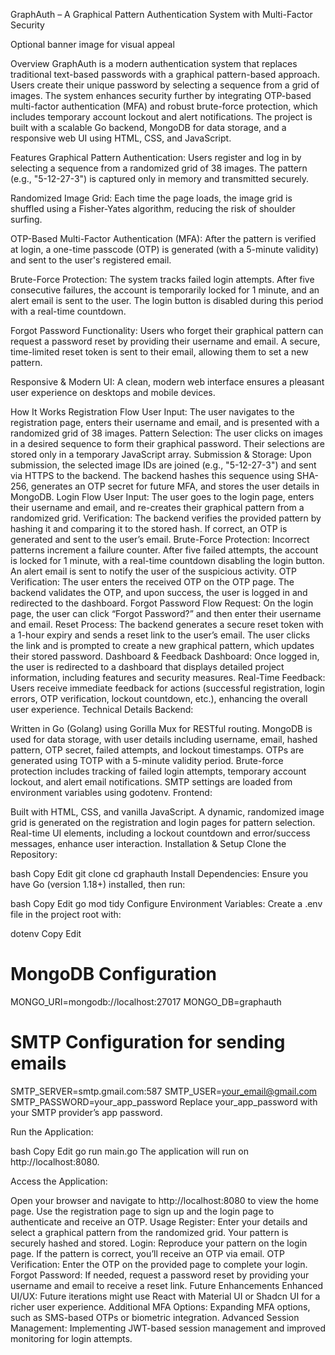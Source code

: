 GraphAuth – A Graphical Pattern Authentication System with Multi-Factor Security

Optional banner image for visual appeal

Overview
GraphAuth is a modern authentication system that replaces traditional text-based passwords with a graphical pattern-based approach. Users create their unique password by selecting a sequence from a grid of images. The system enhances security further by integrating OTP-based multi-factor authentication (MFA) and robust brute-force protection, which includes temporary account lockout and alert notifications. The project is built with a scalable Go backend, MongoDB for data storage, and a responsive web UI using HTML, CSS, and JavaScript.

Features
Graphical Pattern Authentication:
Users register and log in by selecting a sequence from a randomized grid of 38 images. The pattern (e.g., "5-12-27-3") is captured only in memory and transmitted securely.

Randomized Image Grid:
Each time the page loads, the image grid is shuffled using a Fisher-Yates algorithm, reducing the risk of shoulder surfing.

OTP-Based Multi-Factor Authentication (MFA):
After the pattern is verified at login, a one-time passcode (OTP) is generated (with a 5-minute validity) and sent to the user's registered email.

Brute-Force Protection:
The system tracks failed login attempts. After five consecutive failures, the account is temporarily locked for 1 minute, and an alert email is sent to the user. The login button is disabled during this period with a real-time countdown.

Forgot Password Functionality:
Users who forget their graphical pattern can request a password reset by providing their username and email. A secure, time-limited reset token is sent to their email, allowing them to set a new pattern.

Responsive & Modern UI:
A clean, modern web interface ensures a pleasant user experience on desktops and mobile devices.

How It Works
Registration Flow
User Input:
The user navigates to the registration page, enters their username and email, and is presented with a randomized grid of 38 images.
Pattern Selection:
The user clicks on images in a desired sequence to form their graphical password. Their selections are stored only in a temporary JavaScript array.
Submission & Storage:
Upon submission, the selected image IDs are joined (e.g., "5-12-27-3") and sent via HTTPS to the backend.
The backend hashes this sequence using SHA-256, generates an OTP secret for future MFA, and stores the user details in MongoDB.
Login Flow
User Input:
The user goes to the login page, enters their username and email, and re-creates their graphical pattern from a randomized grid.
Verification:
The backend verifies the provided pattern by hashing it and comparing it to the stored hash.
If correct, an OTP is generated and sent to the user’s email.
Brute-Force Protection:
Incorrect patterns increment a failure counter. After five failed attempts, the account is locked for 1 minute, with a real-time countdown disabling the login button.
An alert email is sent to notify the user of the suspicious activity.
OTP Verification:
The user enters the received OTP on the OTP page.
The backend validates the OTP, and upon success, the user is logged in and redirected to the dashboard.
Forgot Password Flow
Request:
On the login page, the user can click “Forgot Password?” and then enter their username and email.
Reset Process:
The backend generates a secure reset token with a 1-hour expiry and sends a reset link to the user’s email.
The user clicks the link and is prompted to create a new graphical pattern, which updates their stored password.
Dashboard & Feedback
Dashboard:
Once logged in, the user is redirected to a dashboard that displays detailed project information, including features and security measures.
Real-Time Feedback:
Users receive immediate feedback for actions (successful registration, login errors, OTP verification, lockout countdown, etc.), enhancing the overall user experience.
Technical Details
Backend:

Written in Go (Golang) using Gorilla Mux for RESTful routing.
MongoDB is used for data storage, with user details including username, email, hashed pattern, OTP secret, failed attempts, and lockout timestamps.
OTPs are generated using TOTP with a 5-minute validity period.
Brute-force protection includes tracking of failed login attempts, temporary account lockout, and alert email notifications.
SMTP settings are loaded from environment variables using godotenv.
Frontend:

Built with HTML, CSS, and vanilla JavaScript.
A dynamic, randomized image grid is generated on the registration and login pages for pattern selection.
Real-time UI elements, including a lockout countdown and error/success messages, enhance user interaction.
Installation & Setup
Clone the Repository:

bash
Copy
Edit
git clone <repository-url>
cd graphauth
Install Dependencies: Ensure you have Go (version 1.18+) installed, then run:

bash
Copy
Edit
go mod tidy
Configure Environment Variables: Create a .env file in the project root with:

dotenv
Copy
Edit
# MongoDB Configuration
MONGO_URI=mongodb://localhost:27017
MONGO_DB=graphauth

# SMTP Configuration for sending emails
SMTP_SERVER=smtp.gmail.com:587
SMTP_USER=your_email@gmail.com
SMTP_PASSWORD=your_app_password
Replace your_app_password with your SMTP provider’s app password.

Run the Application:

bash
Copy
Edit
go run main.go
The application will run on http://localhost:8080.

Access the Application:

Open your browser and navigate to http://localhost:8080 to view the home page.
Use the registration page to sign up and the login page to authenticate and receive an OTP.
Usage
Register:
Enter your details and select a graphical pattern from the randomized grid.
Your pattern is securely hashed and stored.
Login:
Reproduce your pattern on the login page. If the pattern is correct, you’ll receive an OTP via email.
OTP Verification:
Enter the OTP on the provided page to complete your login.
Forgot Password:
If needed, request a password reset by providing your username and email to receive a reset link.
Future Enhancements
Enhanced UI/UX:
Future iterations might use React with Material UI or Shadcn UI for a richer user experience.
Additional MFA Options:
Expanding MFA options, such as SMS-based OTPs or biometric integration.
Advanced Session Management:
Implementing JWT-based session management and improved monitoring for login attempts.
